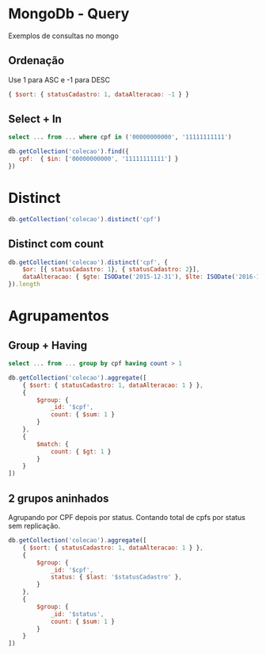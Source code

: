# MongoDb - Query

Exemplos de consultas no mongo

## Ordenação

Use 1 para ASC e -1 para DESC

```javascript
{ $sort: { statusCadastro: 1, dataAlteracao: -1 } }
```


## Select + In

```sql
select ... from ... where cpf in ('00000000000', '11111111111')
```

```javascript
db.getCollection('colecao').find({ 
   cpf:  { $in: ['00000000000', '11111111111'] }
})
```

# Distinct

```javascript
db.getCollection('colecao').distinct('cpf')
```

## Distinct com count

```javascript
db.getCollection('colecao').distinct('cpf', {
    $or: [{ statusCadastro: 1}, { statusCadastro: 2}],
    dataAlteracao: { $gte: ISODate('2015-12-31'), $lte: ISODate('2016-12-31') } 
}).length
```


# Agrupamentos

## Group + Having

```sql
select ... from ... group by cpf having count > 1
```

```javascript
db.getCollection('colecao').aggregate([
    { $sort: { statusCadastro: 1, dataAlteracao: 1 } },
    {
        $group: {
            _id: '$cpf',
            count: { $sum: 1 }
        }
    },
    { 
        $match: {
            count: { $gt: 1 }
        }
    }
])
```

## 2 grupos aninhados

Agrupando por CPF depois por status. Contando total de cpfs por status sem replicação.

```javascript
db.getCollection('colecao').aggregate([
    { $sort: { statusCadastro: 1, dataAlteracao: 1 } },
    {
        $group: {
            _id: '$cpf',
            status: { $last: '$statusCadastro' },
        }
    },
    {
        $group: {
            _id: '$status',
            count: { $sum: 1 }
        }
    }
])
```